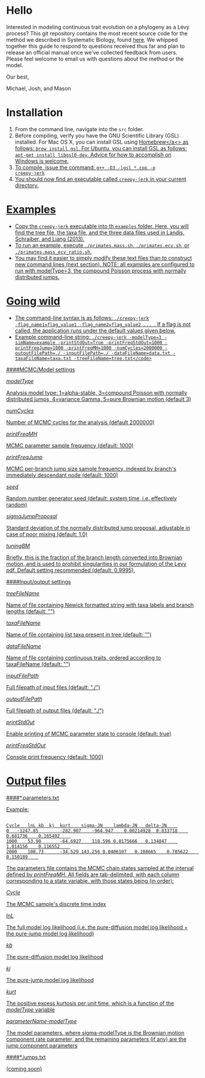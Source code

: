 # Hello
Interested in modeling continuous trait evolution on a phylogeny as a Lévy process? This git repository contains the most recent source code for the method we described in Systematic Biology, found <a href="http://sysbio.oxfordjournals.org/content/62/2/193.full">here</a>. We whipped together this guide to respond to questions received thus far and plan to release an official manual once we've collected feedback from users. Please feel welcome to email us with questions about the method or the model.

Our best,

Michael, Josh, and Mason

# Installation
1. From the command line, navigate into the <code>src</code> folder.
2. Before compiling, verify you have the GNU Scientific Library (GSL) installed. For Mac OS X, you can install GSL using <a href="http://mxcl.github.com/homebrew/">Homebrew</a<> as follows: <code>brew install gsl</code>. For Ubuntu, you can install GSL as follows: <code>apt-get install libgsl0-dev</code>. Advice for how to accomplish on Windows is welcome.
3. To compile, issue the command: <code>g++ -O3 -lgsl *.cpp -o creepy-jerk</code>
4. You should now find an executable called <code>creepy-jerk</code> in your current directory.

# Examples

- Copy the <code>creepy-jerk</code> executable into th <code>examples</code> folder. Here, you will find the tree file, the taxa file, and the three data files used in Landis, Schraiber, and Liang (2013).
- To run an example, execute <code>./primates.mass.sh</code>, <code>./primates.ecv.sh</code>, or <code>./primates.mass_ecv_ratio.sh</code>.
- You may find it easier to simply modify these text files than to construct new command lines (next section). NOTE: all examples are configured to run with modelType=3, the compound Poisson process with normally distributed jumps.

# Going wild
- The command-line syntax is as follows: <code>./creepy-jerk -flag_name1=flag_value1 -flag_name2=flag_value2 ... </code>. If a flag is not called, the application runs under the default values given below.
- Example command-line string: ```./creepy-jerk -modelType=3 -simName=example -printStdOut=True -printFreqStdOut=1000 -printFreqJump=1000 -printFreqMH=1000 -numCycles=2000000 -outputFilePath=./ -inputFilePath=./ -dataFileName=data.txt -taxaFileName=taxa.txt -treeFileName=tree.txt</code>```

####MCMC/Model settings

*modelType*

Analysis model type: 1=alpha-stable, 3=compound Poisson with normally distributed jumps, 4=variance Gamma, 5=pure Brownian motion (default 3)

*numCycles*

Number of MCMC cycles for the analysis (default 2000000)

*printFreqMH*

MCMC parameter sample frequency (default: 1000)

*printFreqJump*

MCMC per-branch jump size sample frequency, indexed by branch's immediately descendant node (default: 1000)

*seed*

Random number generator seed (default: system time, i.e. effectively random)

*sigmaJumpProposal*

Standard deviation of the normally distributed jump proposal, adjustable in case of poor mixing (default: 1.0)

*tuningBM*

Briefly, this is the fraction of the branch length converted into Brownian motion, and is used to prohibit singularities in our formulation of the Levy pdf. Default setting recommended (default: 0.9995).

####Input/output settings

*treeFileName*

Name of file containing Newick formatted string with taxa labels and branch lengths (default: "")

*taxaFileName*

Name of file containing list taxa present in tree (default: "")

*dataFileName*

Name of file containing continuous traits, ordered according to taxaFileName (default: "")

*inputFilePath*

Full filepath of input files (default: "./")

*outputFilePath*

Full filepath of output files (default: "./")

*printStdOut*

Enable printing of MCMC parameter state to console (default: true)

*printFreqStdOut*

Console print frequency (default: 1000)

# Output files

####*.parameters.txt

Example:

<code>
Cycle   lnL kb  kj  kurt    sigma-JN    lambda-JN   delta-JN    
0   -1247.85        -282.907    -964.947    0.00214928  0.833718    0.681736    0.165492    
1000    53.90       -64.6927    118.596 0.0175666   0.134847    1.014156    0.116552    
2000    108.73      -34.529 143.256 0.0406107   0.108665    0.785622    0.150189    
</code>

The parameters file contains the MCMC chain states sampled at the interval defined by *printFreqMH*. All fields are tab-delimited, with each column corresponding to a state variable, with those states being (in order):

*Cycle*

The MCMC sample's discrete time index

*lnL*

The full model log likelihood (i.e. the pure-diffusion model log likelihood + the pure-jump model log likelihood)

*kb*

The pure-diffusion model log likelihood

*kj*

The pure-jump model log likelihood

*kurt*

The positive excess kurtosis per unit time, which is a function of the *modelType* variable

*parameterName-modelType*

The model parameters, where sigma-modelType is the Brownian motion component rate parameter, and the remaining parameters (if any) are the jump component parameters


####*.jumps.txt

(coming soon)
